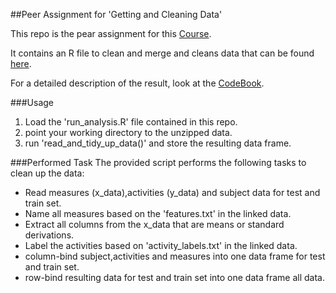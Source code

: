 ##Peer Assignment for 'Getting and Cleaning Data'

This repo is the pear assignment for this [Course](https://www.coursera.org/learn/data-cleaning/).

It contains an R file to clean and merge and cleans data that can be found [here](https://d396qusza40orc.cloudfront.net/getdata%2Fprojectfiles%2FUCI%20HAR%20Dataset.zip).

For a detailed description of the result, look at the [CodeBook](CodeBook.md).

###Usage

 1. Load the 'run_analysis.R' file contained in this repo.
 2. point your working directory to the unzipped data.
 3. run 'read_and_tidy_up_data()' and store the resulting data frame.
 
 ###Performed Task
 The provided script performs the following tasks to clean up the data:
 * Read measures (x_data),activities (y_data) and subject data for test and train set.
 * Name all measures based on the 'features.txt' in the linked data.
 * Extract all columns from the x_data that are means or standard derivations.
 * Label the activities based on 'activity_labels.txt' in the linked data.
 * column-bind subject,activities and measures into one data frame for test and train set. 
 * row-bind resulting data for test and train set into one data frame all data. 